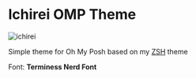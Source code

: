 # Ichirei OMP Theme

![ichirei](https://github.com/user-attachments/assets/c223cd50-4768-43d2-a938-2f8295e16c8c)

Simple theme for Oh My Posh based on my [ZSH](https://github.com/ichirei/ichirei.zsh-theme) theme

Font: **Terminess Nerd Font**
